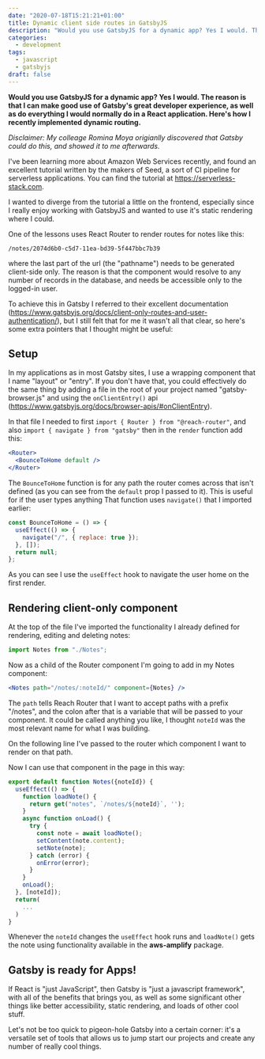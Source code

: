 ```yaml
---
date: "2020-07-18T15:21:21+01:00"
title: Dynamic client side routes in GatsbyJS
description: "Would you use GatsbyJS for a dynamic app? Yes I would. The reason is that I can make good use of Gatsby's great developer experience, as well as do everything I would normally do in a React application. Here's how I recently implemented dynamic routing."
categories:
  - development
tags:
  - javascript
  - gatsbyjs
draft: false
---
```


**Would you use GatsbyJS for a dynamic app? Yes I would. The reason is that I can make good use of Gatsby's great developer experience, as well as do everything I would normally do in a React application. Here's how I recently implemented dynamic routing.**

_Disclaimer: My colleage Romina Moya origianlly discovered that Gatsby could do this, and showed it to me afterwards._

I've been learning more about Amazon Web Services recently, and found an excellent tutorial written by the makers of Seed, a sort of CI pipeline for serverless applications. You can find the tutorial at https://serverless-stack.com.

I wanted to diverge from the tutorial a little on the frontend, especially since I really enjoy working with GatsbyJS and wanted to use it's static rendering where I could.

One of the lessons uses React Router to render routes for notes like this:

```
/notes/2074d6b0-c5d7-11ea-bd39-5f447bbc7b39
```

where the last part of the url (the "pathname") needs to be generated client-side only. The reason is that the component would resolve to any number of records in the database, and needs be accessible only to the logged-in user.

To achieve this in Gatsby I referred to their excellent documentation (https://www.gatsbyjs.org/docs/client-only-routes-and-user-authentication/), but I still felt that for me it wasn't all that clear, so here's some extra pointers that I thought might be useful:

## Setup

In my applications as in most Gatsby sites, I use a wrapping component that I name "layout" or "entry". If you don't have that, you could effectively do the same thing by adding a file in the root of your project named "gatsby-browser.js" and using the `onClientEntry()` api (https://www.gatsbyjs.org/docs/browser-apis/#onClientEntry).

In that file I needed to first `import { Router } from "@reach-router"`, and also `import { navigate } from "gatsby"` then in the `render` function add this:

```jsx
<Router>
  <BounceToHome default />
</Router>
```

The `BounceToHome` function is for any path the router comes across that isn't defined (as you can see from the `default` prop I passed to it). This is useful for if the user types anything That function uses `navigate()` that I imported earlier:

```js
const BounceToHome = () => {
  useEffect(() => {
    navigate("/", { replace: true });
  }, []);
  return null;
};
```

As you can see I use the `useEffect` hook to navigate the user home on the first render.

## Rendering client-only component

At the top of the file I've imported the functionality I already defined for rendering, editing and deleting notes:

```jsx
import Notes from "./Notes";
```

Now as a child of the Router component I'm going to add in my Notes component:

```jsx
<Notes path="/notes/:noteId/" component={Notes} />
```

The `path` tells Reach Router that I want to accept paths with a prefix "/notes", and the colon after that is a variable that will be passed to your component. It could be called anything you like, I thought `noteId` was the most relevant name for what I was building.

On the following line I've passed to the router which component I want to render on that path.

Now I can use that component in the page in this way:

```jsx
export default function Notes({noteId}) {
  useEffect(() => {
    function loadNote() {
      return get("notes", `/notes/${noteId}`, '');
    }
    async function onLoad() {
      try {
        const note = await loadNote();
        setContent(note.content);
        setNote(note);
      } catch (error) {
        onError(error);
      }
    }
    onLoad();
  }, [noteId]);
  return(
    ...
  )
}
```

Whenever the `noteId` changes the `useEffect` hook runs and `loadNote()` gets the note using functionality available in the **aws-amplify** package.

## Gatsby is ready for Apps!

If React is "just JavaScript", then Gatsby is "just a javascript framework", with all of the benefits that brings you, as well as some significant other things like better accessibility, static rendering, and loads of other cool stuff.

Let's not be too quick to pigeon-hole Gatsby into a certain corner: it's a versatile set of tools that allows us to jump start our projects and create any number of really cool things.
